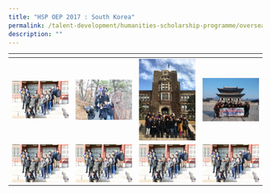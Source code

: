 ```yaml
---
title: "HSP OEP 2017 : South Korea"
permalink: /talent-development/humanities-scholarship-programme/overseasexposure-education-gallery/2017/
description: ""
---
```

<table>
<thead>
  <tr>
    <th style="width:200px"></th>
    <th style="width:200px"></th>
    <th style="width:200px"></th>
		<th style="width:200px"></th>
  </tr>
</thead>
<tbody>
  <tr>
    <td style ="text-align:center"><a href="/images/OEP%20Gallery/2017/Picture1.png"> <img src="/images/OEP%20Gallery/2017/Picture1.png" style="width:200px"></a></td>
    <td style ="text-align:center"><a href="/images/OEP%20Gallery/2017/Picture2.jpg"> <img src="/images/OEP%20Gallery/2017/Picture2.jpg" style="width:200px"></a></td>
    <td style ="text-align:center"><a href="/images/OEP%20Gallery/2017/Picture3.jpg"> <img src="/images/OEP%20Gallery/2017/Picture3.jpg" style="width:200px"></a></td>
    <td style ="text-align:center"><a href="/images/OEP%20Gallery/2017/Picture4.jpg"> <img src="/images/OEP%20Gallery/2017/Picture4.jpg" style="width:200px"></a></td>
  </tr>
   <tr>
    <td style ="text-align:center"><a href="/images/OEP%20Gallery/2017/Picture1.png"> <img src="/images/OEP%20Gallery/2017/Picture1.png" style="width:200px"></a></td>
    <td style ="text-align:center"><a href="/images/OEP%20Gallery/2017/Picture1.png"> <img src="/images/OEP%20Gallery/2017/Picture1.png" style="width:200px"></a></td>
    <td style ="text-align:center"><a href="/images/OEP%20Gallery/2017/Picture1.png"> <img src="/images/OEP%20Gallery/2017/Picture1.png" style="width:200px"></a></td>
    <td style ="text-align:center"><a href="/images/OEP%20Gallery/2017/Picture1.png"> <img src="/images/OEP%20Gallery/2017/Picture1.png" style="width:200px"></a></td>
  </tr>
</tbody>
</table>
